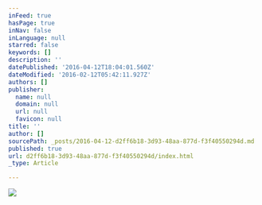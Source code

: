 ```yaml
---
inFeed: true
hasPage: true
inNav: false
inLanguage: null
starred: false
keywords: []
description: ''
datePublished: '2016-04-12T18:04:01.560Z'
dateModified: '2016-02-12T05:42:11.927Z'
authors: []
publisher:
  name: null
  domain: null
  url: null
  favicon: null
title: ''
author: []
sourcePath: _posts/2016-04-12-d2ff6b18-3d93-48aa-877d-f3f40550294d.md
published: true
url: d2ff6b18-3d93-48aa-877d-f3f40550294d/index.html
_type: Article

---
```

![](https://the-grid-user-content.s3-us-west-2.amazonaws.com/1b8cf2c2-77a6-44f3-9850-ea5a43f8f3a6.jpg)